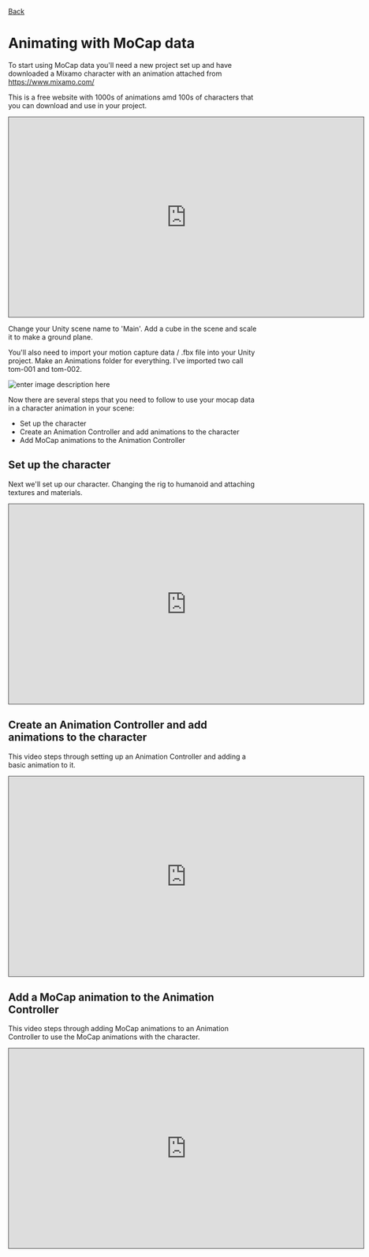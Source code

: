 [Back](https://uwetom.github.io/media-production-worksheets)

# Animating with MoCap data 

To start using MoCap data you'll need a new project set up and have downloaded a Mixamo character with an animation attached from https://www.mixamo.com/

This is a free website with 1000s of animations amd 100s of characters that you can download and use in your project.

<iframe src="https://uwe.cloud.panopto.eu/Panopto/Pages/Embed.aspx?id=4e0bdacd-1bdb-4381-ada0-b21400bfa205&autoplay=false&offerviewer=true&showtitle=true&showbrand=true&captions=false&interactivity=all" height="405" width="720" style="border: 1px solid #464646;" allowfullscreen allow="autoplay" aria-label="Panopto Embedded Video Player" aria-description="MP-MoCap-1  2024" ></iframe>

Change your Unity scene name to 'Main'. Add a cube in the scene and scale it to make a ground plane.

You'll also need to import your motion capture data / .fbx file into your Unity project. Make an Animations folder for everything. I've imported two call tom-001 and tom-002.

![enter image description here](https://uwetom.github.io/media-production-worksheets/wk12-animating-mocap-data/images/folders.jpg)

Now there are several steps that you need to follow to use your mocap data in a character animation in your scene:

 - Set up the character
 - Create an Animation Controller and add animations to the character
 - Add MoCap animations to the Animation Controller

## Set up the character

Next we'll set up our character. Changing the rig to humanoid and attaching textures and materials.

<iframe src="https://uwe.cloud.panopto.eu/Panopto/Pages/Embed.aspx?id=8ab30e50-8e4e-4751-bdf5-b21800de5863&autoplay=false&offerviewer=true&showtitle=true&showbrand=true&captions=false&interactivity=all" height="405" width="720" style="border: 1px solid #464646;" allowfullscreen allow="autoplay" aria-label="Panopto Embedded Video Player" aria-description="MP-MoCap-2  2024" ></iframe>

## Create an Animation Controller and add animations to the character

This video steps through setting up an  Animation Controller and adding a basic animation to it.

<iframe src="https://uwe.cloud.panopto.eu/Panopto/Pages/Embed.aspx?id=1c8d5b05-a3b1-4b81-a585-b21800f1141d&autoplay=false&offerviewer=true&showtitle=true&showbrand=true&captions=false&interactivity=all" height="405" width="720" style="border: 1px solid #464646;" allowfullscreen allow="autoplay" aria-label="Panopto Embedded Video Player" aria-description="MP-MoCap-3.1  2024" ></iframe>

## Add a MoCap animation to the Animation Controller

This video steps through adding MoCap animations to an Animation Controller to use the MoCap animations with the character.
<iframe src="https://uwe.cloud.panopto.eu/Panopto/Pages/Embed.aspx?id=5b75fd48-de63-49ea-951b-b21800f6c60d&autoplay=false&offerviewer=true&showtitle=true&showbrand=true&captions=false&interactivity=all" height="405" width="720" style="border: 1px solid #464646;" allowfullscreen allow="autoplay" aria-label="Panopto Embedded Video Player" aria-description="MP-MoCap-3.2" ></iframe>
<!--stackedit_data:
eyJoaXN0b3J5IjpbLTE5MDcyOTc0MTcsMTY2NDMzNDM2NCw5NT
cyNTY1MjcsLTE2OTA0NDc3NTAsMTcwMTE3NzUwNywtNzI5OTQ4
MjA3LC0xNjA3NTEzMzY3LC0xMDg4MTE1MjcyLDI2NDUxNDA2OS
wtMjAxNjQxOTM0Niw3MzA5OTgxMTZdfQ==
-->